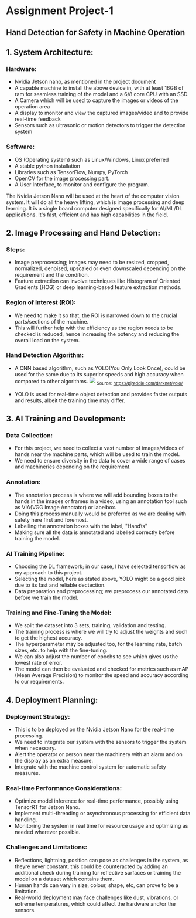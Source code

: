 # Assignment Project-1
## Hand Detection for Safety in Machine Operation

## **1. System Architecture:**
### **Hardware:**
- Nvidia Jetson nano, as mentioned in the project document
- A capable machine to install the above device in, with at least 16GB of ram for seamless training of the model and a 6/8 core CPU with an SSD.
- A Camera which will be used to capture the images or videos of the operation area
- A display to monitor and view the captured images/video and to provide real-time feedback
- Sensors such as ultrasonic or motion detectors to trigger the detection system
### **Software:**
- OS (Operating system) such as Linux/Windows, Linux preferred
- A stable python installation
- Libraries such as TensorFlow, Numpy, PyTorch
- OpenCV for the image processing part.
- A User Interface, to monitor and configure the program.

The Nvidia Jetson Nano will be used at the heart of the computer vision system. It will do all the heavy lifting, which is image processing and deep learning. It is a single board computer designed specifically for AI/ML/DL applications. It's fast, efficient and has high capabilities in the field. 

## **2. Image Processing and Hand Detection:**
### **Steps:**
- Image preprocessing; images may need to be resized, cropped, normalized, denoised, upscaled or even downscaled depending on the requirement and the condition.
- Feature extraction can involve techniques like Histogram of Oriented Gradients (HOG) or deep learning-based feature extraction methods.
### **Region of Interest (ROI):**
- We need to make it so that, the ROI is narrowed down to the crucial parts/sections of the machine.
- This will further help with the efficiency as the region needs to be checked is reduced, hence increasing the potency and reducing the overall load on the system.
### **Hand Detection Algorithm:**
- A CNN based algorithm, such as YOLO(You Only Look Once), could be used for the same due to its superior speeds and high accuracy when compared to other algorithms.
![](https://pjreddie.com/media/image/map50blue.png)
<sub>Source: https://pjreddie.com/darknet/yolo/</sub>

- YOLO is used for real-time object detection and provides faster outputs and results, albeit the training time may differ.

## **3. AI Training and Development:**
### **Data Collection:**
- For this project, we need to collect a vast number of images/videos of hands near the machine parts, which will be used to train the model.
- We need to ensure diversity in the data to cover a wide range of cases and machineries depending on the requirement.
### **Annotation:**
- The annotation process is where we will add bounding boxes to the hands in the images or frames in a video, using an annotation tool such as VIA(VGG Image Annotator) or labelbox.
- Doing this process manually would be preferred as we are dealing with safety here first and foremost.
- Labelling the annotation boxes with the label, "Hand\s"
- Making sure all the data is annotated and labelled correctly before training the model.
### **AI Training Pipeline:**
- Choosing the DL framework; in our case, I have selected tensorflow as my approach to this project.
- Selecting the model, here as stated above, YOLO might be a good pick due to its fast and reliable dectection.
- Data preparation and preprocessing; we preprocess our annotated data before we train the model.
### **Training and Fine-Tuning the Model:**
- We split the dataset into 3 sets, training, validation and testing.
- The training process is where we will try to adjust the weights and such to get the highest accuracy.
- The hyperparameter may be adjusted too, for the learning rate, batch sizes, etc. to help with the fine-tuning.
- We can also adjust the number of epochs to see which gives us the lowest rate of error.
- The model can then be evaluated and checked for metrics such as mAP (Mean Average Precision) to monitor the speed and accuracy according to our requirements.

## **4. Deployment Planning:**
### **Deployment Strategy:**
- This is to be deployed on the Nvidia Jetson Nano for the real-time processing.
- We need to integrate our system with the sensors to trigger the system when necessary.
- Alert the operator or person near the machinery with an alarm and on the display as an extra measure.
- Integrate with the machine control system for automatic safety measures.
### **Real-time Performance Considerations:**
- Optimize model inference for real-time performance, possibly using TensorRT for Jetson Nano.
- Implement multi-threading or asynchronous processing for efficient data handling.
- Monitoring the system in real time for resource usage and optimizing as needed wherever possible.
### **Challenges and Limitations:**
- Reflections, lightning, position can pose as challenges in the system, as theyre never constant, this could be counteracted by adding an additional check during training for reflective surfaces or training the model on a dataset which contains them.
- Human hands can vary in size, colour, shape, etc, can prove to be a limitation.
- Real-world deployment may face challenges like dust, vibrations, or extreme temperatures, which could affect the hardware and/or the sensors.


